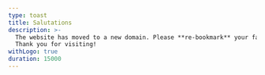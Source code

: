 ```yaml
---
type: toast
title: Salutations
description: >-
  The website has moved to a new domain. Please **re-bookmark** your favorite setup using the filter button. 
  Thank you for visiting!
withLogo: true
duration: 15000
---
```


